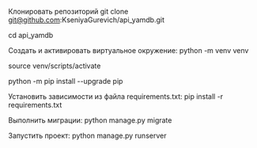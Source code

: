 Клонировать репозиторий git clone git@github.com:KseniyaGurevich/api_yamdb.git

cd api_yamdb

Cоздать и активировать виртуальное окружение: python -m venv venv

source venv/scripts/activate

python -m pip install --upgrade pip

Установить зависимости из файла requirements.txt: pip install -r requirements.txt

Выполнить миграции: python manage.py migrate

Запустить проект: python manage.py runserver
